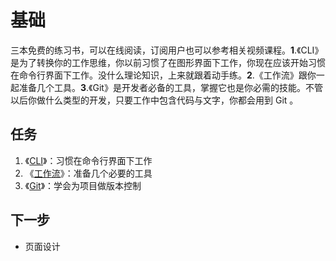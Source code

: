 # 基础

三本免费的练习书，可以在线阅读，订阅用户也可以参考相关视频课程。**1**.《CLI》是为了转换你的工作思维，你以前习惯了在图形界面下工作，你现在应该开始习惯在命令行界面下工作。没什么理论知识，上来就跟着动手练。**2**.《工作流》跟你一起准备几个工具。**3**.《Git》是开发者必备的工具，掌握它也是你必需的技能。不管以后你做什么类型的开发，只要工作中包含代码与文字，你都会用到 Git 。

## 任务

1. 《[CLI](https://cli.ninghao.net/)》：习惯在命令行界面下工作
2. 《[工作流](https://workflow.ninghao.net/)》：准备几个必要的工具
3. 《[Git](https://git.ninghao.net/)》：学会为项目做版本控制

## 下一步

* 页面设计



